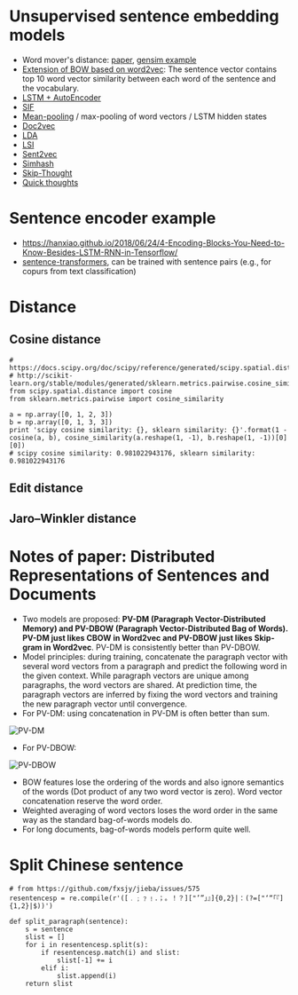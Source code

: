 # Unsupervised sentence embedding models
- Word mover's distance: [paper](http://proceedings.mlr.press/v37/kusnerb15.pdf), [gensim example](https://markroxor.github.io/gensim/static/notebooks/WMD_tutorial.html)
- [Extension of BOW based on word2vec](https://www.zhihu.com/question/29978268/answer/55338644): The sentence vector contains top 10 word vector similarity between each word of the sentence and the vocabulary.
- [LSTM + AutoEncoder](https://www.zhihu.com/question/29978268/answer/114093723)
- [SIF](https://github.com/gaoisbest/NLP-Projects/blob/master/1_Sentence2vec/SIF.py)
- [Mean-pooling](https://github.com/gaoisbest/NLP-Projects/blob/master/1_Sentence2vec/Word2vec_mean.py) / max-pooling of word vectors / LSTM hidden states
- [Doc2vec](https://github.com/gaoisbest/NLP-Projects/blob/master/1_Sentence2vec/Doc2vec_model.py)
- [LDA](https://github.com/gaoisbest/NLP-Projects/blob/master/1_Sentence2vec/LDA_model.py)
- [LSI](https://github.com/gaoisbest/NLP-Projects/blob/master/1_Sentence2vec/LSI_model.py)
- [Sent2vec](https://github.com/epfml/sent2vec)
- [Simhash](https://leons.im/posts/a-python-implementation-of-simhash-algorithm/)
- [Skip-Thought](https://papers.nips.cc/paper/5950-skip-thought-vectors.pdf)
- [Quick thoughts](https://arxiv.org/pdf/1803.02893.pdf)


# Sentence encoder example
- https://hanxiao.github.io/2018/06/24/4-Encoding-Blocks-You-Need-to-Know-Besides-LSTM-RNN-in-Tensorflow/
- [sentence-transformers](https://github.com/UKPLab/sentence-transformers), can be trained with sentence pairs (e.g., for copurs from text classification)

# Distance
## Cosine distance
```
# https://docs.scipy.org/doc/scipy/reference/generated/scipy.spatial.distance.cosine.html
# http://scikit-learn.org/stable/modules/generated/sklearn.metrics.pairwise.cosine_similarity.html
from scipy.spatial.distance import cosine
from sklearn.metrics.pairwise import cosine_similarity

a = np.array([0, 1, 2, 3])
b = np.array([0, 1, 3, 3]) 
print 'scipy cosine similarity: {}, sklearn similarity: {}'.format(1 - cosine(a, b), cosine_similarity(a.reshape(1, -1), b.reshape(1, -1))[0][0])
# scipy cosine similarity: 0.981022943176, sklearn similarity: 0.981022943176

```
## Edit distance

## Jaro–Winkler distance

# Notes of paper: Distributed Representations of Sentences and Documents
- Two models are proposed: **PV-DM (Paragraph Vector-Distributed Memory) and PV-DBOW (Paragraph Vector-Distributed Bag of Words). PV-DM just likes CBOW in Word2vec and PV-DBOW just likes Skip-gram in Word2vec**. PV-DM is consistently better than PV-DBOW. 
- Model principles: during training, concatenate the paragraph vector with several word vectors from a paragraph and predict the following word in the given context. While paragraph vectors are unique among paragraphs, the word vectors are shared. At
prediction time, the paragraph vectors are inferred by fixing the word vectors and training the new paragraph vector until convergence.
- For PV-DM: using concatenation in PV-DM is often better than sum.

![PV-DM](https://github.com/gaoisbest/NLP-Projects/blob/master/1_Sentence2vec/PV-DM.png)

- For PV-DBOW:

![PV-DBOW](https://github.com/gaoisbest/NLP-Projects/blob/master/1_Sentence2vec/PV-DBOW.png)

- BOW features lose the ordering of the words and also ignore semantics of the words (Dot product of any two word vector is zero). Word vector concatenation reserve the word order.
- Weighted averaging of word vectors loses the word order in the same way as the standard bag-of-words models do.
- For long documents, bag-of-words models perform quite well.

# Split Chinese sentence
```
# from https://github.com/fxsjy/jieba/issues/575
resentencesp = re.compile(r'([﹒﹔﹖﹗．；。！？]["’”」』]{0,2}|：(?=["‘“「『]{1,2}|$))')

def split_paragraph(sentence):
    s = sentence
    slist = []
    for i in resentencesp.split(s):
        if resentencesp.match(i) and slist:
            slist[-1] += i
        elif i:
            slist.append(i)
    return slist
```
